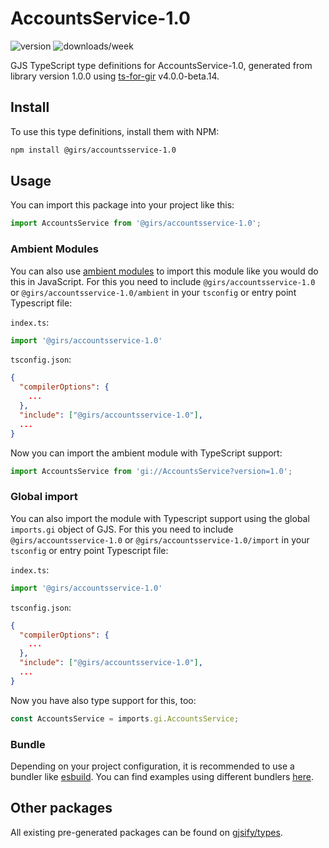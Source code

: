 
# AccountsService-1.0

![version](https://img.shields.io/npm/v/@girs/accountsservice-1.0)
![downloads/week](https://img.shields.io/npm/dw/@girs/accountsservice-1.0)


GJS TypeScript type definitions for AccountsService-1.0, generated from library version 1.0.0 using [ts-for-gir](https://github.com/gjsify/ts-for-gir) v4.0.0-beta.14.


## Install

To use this type definitions, install them with NPM:
```bash
npm install @girs/accountsservice-1.0
```

## Usage

You can import this package into your project like this:
```ts
import AccountsService from '@girs/accountsservice-1.0';
```

### Ambient Modules

You can also use [ambient modules](https://github.com/gjsify/ts-for-gir/tree/main/packages/cli#ambient-modules) to import this module like you would do this in JavaScript.
For this you need to include `@girs/accountsservice-1.0` or `@girs/accountsservice-1.0/ambient` in your `tsconfig` or entry point Typescript file:

`index.ts`:
```ts
import '@girs/accountsservice-1.0'
```

`tsconfig.json`:
```json
{
  "compilerOptions": {
    ...
  },
  "include": ["@girs/accountsservice-1.0"],
  ...
}
```

Now you can import the ambient module with TypeScript support: 

```ts
import AccountsService from 'gi://AccountsService?version=1.0';
```

### Global import

You can also import the module with Typescript support using the global `imports.gi` object of GJS.
For this you need to include `@girs/accountsservice-1.0` or `@girs/accountsservice-1.0/import` in your `tsconfig` or entry point Typescript file:

`index.ts`:
```ts
import '@girs/accountsservice-1.0'
```

`tsconfig.json`:
```json
{
  "compilerOptions": {
    ...
  },
  "include": ["@girs/accountsservice-1.0"],
  ...
}
```

Now you have also type support for this, too:

```ts
const AccountsService = imports.gi.AccountsService;
```

### Bundle

Depending on your project configuration, it is recommended to use a bundler like [esbuild](https://esbuild.github.io/). You can find examples using different bundlers [here](https://github.com/gjsify/ts-for-gir/tree/main/examples).

## Other packages

All existing pre-generated packages can be found on [gjsify/types](https://github.com/gjsify/types).

